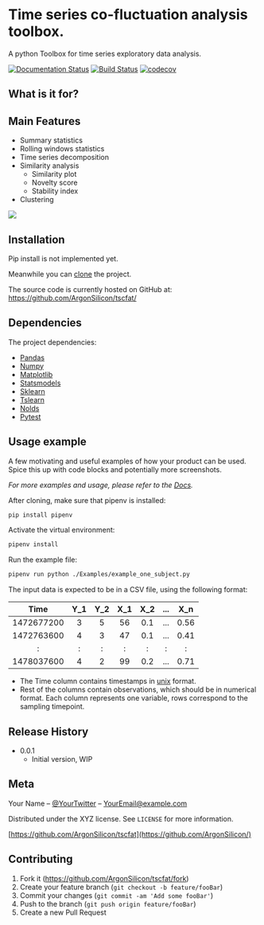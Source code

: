 # Time series co-fluctuation analysis toolbox.
A python Toolbox for time series exploratory data analysis.

[![Documentation Status](https://readthedocs.org/projects/tscfat/badge/?version=latest)](https://tscfat.readthedocs.io/en/latest/)
[![Build Status](https://travis-ci.org/kevchn/travis-ci-pytest.svg?branch=master)](https://travis-ci.org/kevchn/travis-ci-pytest)
[![codecov](https://codecov.io/gh/ArgonSilicon/tscfat/branch/master/graph/badge.svg?token=6OG1W7LQPM)](https://codecov.io/gh/ArgonSilicon/tscfat)

## What is it for?
## Main Features
* Summary statistics
* Rolling windows statistics
* Time series decomposition
* Similarity analysis
   * Similarity plot
   * Novelty score
   * Stability index
* Clustering

![](header.png)

## Installation

Pip install is not implemented yet. 

Meanwhile you can [clone](https://docs.github.com/en/github/creating-cloning-and-archiving-repositories/cloning-a-repository) the project.

The source code is currently hosted on GitHub at: <https://github.com/ArgonSilicon/tscfat/>


<!--
OS X & Linux:

```sh
pip install tscfat
```

Windows:

```sh
pip install tscfat
```
-->

## Dependencies
The project dependencies:
* [Pandas][pandas] 
* [Numpy][numpy]
* [Matplotlib][matplotlib]
* [Statsmodels][statsmodels]
* [Sklearn][sklearn]
* [Tslearn][tslearn]
* [Nolds][nolds]
* [Pytest][pytest]



## Usage example

A few motivating and useful examples of how your product can be used. Spice this up with code blocks and potentially more screenshots.

_For more examples and usage, please refer to the [Docs][docs]._

After cloning, make sure that pipenv is installed:
```sh
pip install pipenv
```
Activate the virtual environment:
```sh
pipenv install 
```
Run the example file:
```sh
pipenv run python ./Examples/example_one_subject.py
```
The input data is expected to be in a CSV file, using the following format:

| Time          | Y_1   | Y_2   | X_1   | X_2   | ...   | X_n   |
| :-----------: |:-----:|:-----:|:-----:|:-----:|:-----:|:-----:|
| 1472677200    |  3    | 5     | 56    |  0.1  | ...   | 0.56  |
| 1472763600    |  4    | 3     | 47    |  0.1  | ...   | 0.41  |
|   :           |  :    | :     |  :    |  :    | :     |   :   |
| 1478037600    |  4    | 2     | 99    |  0.2  | ...   | 0.71  |

* The Time column contains timestamps in [unix][unix] format.
* Rest of the columns contain observations, which should be in numerical format. Each column represents one variable, rows correspond to the sampling timepoint. 
<!--
## Development setup

Describe how to install all development dependencies and how to run an automated test-suite of some kind. Potentially do this for multiple platforms.

```sh
make install
npm test
```
-->

## Release History

* 0.0.1
    * Initial version, WIP

## Meta

Your Name – [@YourTwitter](https://twitter.com/dbader_org) – YourEmail@example.com

Distributed under the XYZ license. See ``LICENSE`` for more information.

[https://github.com/ArgonSilicon/tscfat](https://github.com/ArgonSilicon/)

## Contributing

1. Fork it (<https://github.com/ArgonSilicon/tscfat/fork>)
2. Create your feature branch (`git checkout -b feature/fooBar`)
3. Commit your changes (`git commit -am 'Add some fooBar'`)
4. Push to the branch (`git push origin feature/fooBar`)
5. Create a new Pull Request

<!-- Markdown link & img dfn's 
[npm-image]: https://img.shields.io/npm/v/datadog-metrics.svg?style=flat-square
[npm-url]: https://npmjs.org/package/datadog-metrics
[npm-downloads]: https://img.shields.io/npm/dm/datadog-metrics.svg?style=flat-square
[travis-image]: https://img.shields.io/travis/dbader/node-datadog-metrics/master.svg?style=flat-square
[travis-url]: https://travis-ci.org/dbader/node-datadog-metrics -->
[docs]: https://tscfat.readthedocs.io/en/latest/index.html
[unix]: https://en.wikipedia.org/wiki/Unix_time
[pandas]: https://pandas.pydata.org/
[numpy]: https://numpy.org/
[matplotlib]: https://matplotlib.org/
[statsmodels]: https://www.statsmodels.org/stable/index.html
[sklearn]: https://scikit-learn.org/stable/
[tslearn]: https://tslearn.readthedocs.io/en/stable/
[nolds]: https://pypi.org/project/nolds/
[pytest]: https://docs.pytest.org/en/stable/
